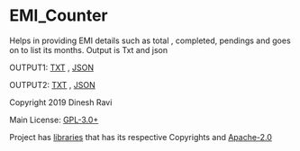 # EMI_Counter
Helps in providing EMI details such as total , completed, pendings and goes on to list its months. Output is Txt and json

OUTPUT1:
[TXT](https://github.com/dineshr93/EMI_Counter/blob/master/output/Dinesh_Car_EMI.txt) , 
[JSON](https://github.com/dineshr93/EMI_Counter/blob/master/output/Dinesh_Car_EMI.json)

OUTPUT2:
[TXT](https://github.com/dineshr93/EMI_Counter/blob/master/output/Dinesh_Insurance_EMI.txt) , 
[JSON](https://github.com/dineshr93/EMI_Counter/blob/master/output/Dinesh_Insurance_EMI.json)

Copyright 2019 Dinesh Ravi

Main License: [GPL-3.0+](https://github.com/dineshr93/EMI_Counter/edit/master/LICENSE)

Project has [libraries](https://github.com/dineshr93/EMI_Counter/blob/master/lib/) that has its respective Copyrights and 
[Apache-2.0](https://www.apache.org/licenses/LICENSE-2.0)
